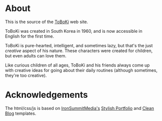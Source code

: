 # About

This is the source of the [ToBoKi](http://toboki.com) web site.

ToBoKi was created in South Korea in 1960, and is now accessible in English for the first time.

ToBoKi is pure-hearted, intelligent, and sometimes lazy, but that's the just <i>creative</i> aspect of his nature. These characters were created for children, but even adults can love them.

Like curious children of all ages, ToBoKi and his friends always come up with creative ideas for going about their daily routines (although sometimes, they're too creative).

# Acknowledgements

The html/css/js is based on [IronSummitMedia's](https://github.com/IronSummitMedia/) [Stylish Portfolio](https://github.com/IronSummitMedia/startbootstrap-stylish-portfolio) and [Clean Blog](IronSummitMedia/startbootstrap-clean-blog) templates.


